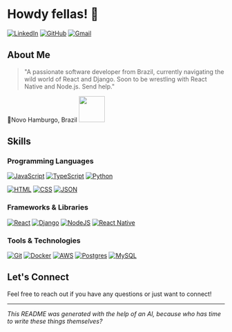  # Howdy fellas! 🤠
 

 [![LinkedIn](https://img.shields.io/badge/LinkedIn-%230077B5.svg?style=for-the-badge&logo=linkedin&logoColor=white)](https://www.linkedin.com/in/vitor-gerhardt-253143210/)
 [![GitHub](https://img.shields.io/badge/GitHub-%23121011.svg?style=for-the-badge&logo=github&logoColor=white)](https://github.com/londonplayer)
 [![Gmail](https://img.shields.io/badge/Gmail-D14836?style=for-the-badge&logo=gmail&logoColor=white)](mailto:jvgerhardt@gmail.com)
 

 ## About Me
 

 > "A passionate software developer from Brazil, currently navigating the wild
 > world of React and Django. Soon to be wrestling with React Native and
 > Node.js. Send help."
 
 📍Novo Hamburgo, Brazil <img src="https://media.tenor.com/vd-F6AvkmOoAAAAM/brazil-flag.gif" width="60">
   
 
 ## Skills
 

 ### Programming Languages
 

 [![JavaScript](https://img.shields.io/badge/JavaScript-F7DF1E?logo=javascript&logoColor=000)](#)
 [![TypeScript](https://img.shields.io/badge/TypeScript-3178C6?logo=typescript&logoColor=fff)](#)
 [![Python](https://img.shields.io/badge/Python-3776AB?logo=python&logoColor=fff)](#)
 
 [![HTML](https://img.shields.io/badge/HTML-%23E34F26.svg?logo=html5&logoColor=white)](#)
 [![CSS](https://img.shields.io/badge/CSS-1572B6?logo=css3&logoColor=fff)](#)
 [![JSON](https://img.shields.io/badge/JSON-000?logo=json&logoColor=fff)](#)
 

 ### Frameworks & Libraries
 

 [![React](https://img.shields.io/badge/React-%2320232a.svg?logo=react&logoColor=%2361DAFB)](#)
 [![Django](https://img.shields.io/badge/Django-%23092E20.svg?logo=django&logoColor=white)](#)
 [![NodeJS](https://img.shields.io/badge/Node.js-6DA55F?logo=node.js&logoColor=white)](#)
 [![React Native](https://img.shields.io/badge/React_Native-%2320232a.svg?logo=react&logoColor=%2361DAFB)](#)
 

 ### Tools & Technologies
 

 [![Git](https://img.shields.io/badge/Git-F05032?logo=git&logoColor=fff)](#)
 [![Docker](https://img.shields.io/badge/Docker-2496ED?logo=docker&logoColor=fff)](#)
 [![AWS](https://img.shields.io/badge/AWS-%23FF9900.svg?logo=amazon-web-services&logoColor=white)](#)
 [![Postgres](https://img.shields.io/badge/Postgres-%23316192.svg?logo=postgresql&logoColor=white)](#)
 [![MySQL](https://img.shields.io/badge/MySQL-4479A1?logo=mysql&logoColor=fff)](#)
 

 ## Let's Connect
 

 Feel free to reach out if you have any questions or just want to connect!
 

 ---
 

 _This README was generated with the help of an AI, because who has time to
 write these things themselves?_
